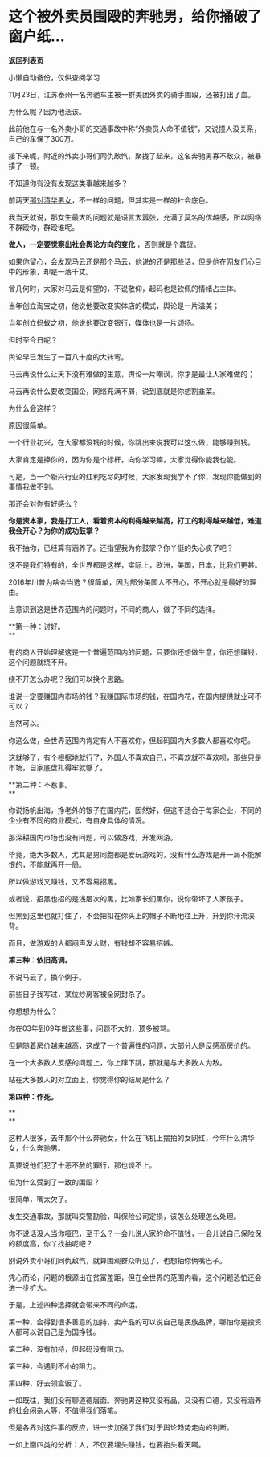 # 这个被外卖员围殴的奔驰男，给你捅破了窗户纸...

[**返回列表页**](/gzh/记忆承载3)

小懒自动备份，仅供查阅学习

11月23日，江苏泰州一名奔驰车主被一群美团外卖的骑手围殴，还被打出了血。

  

为什么呢？因为他活该。

  

此前他在与一名外卖小哥的交通事故中称“外卖员人命不值钱”，又说撞人没关系，自己的车保了300万。  

  

接下来呢，附近的外卖小哥们同仇敌忾，聚拢了起来，这名奔驰男寡不敌众，被暴揍了一顿。

  

不知道你有没有发现这类事越来越多？  

  

前两天[那对清华男女](http://mp.weixin.qq.com/s?__biz=MzU3NDc5Nzc0NQ==&mid=2247495737&idx=1&sn=5871d5106e6367b792911515822fdbdd&chksm=fd2e52e7ca59dbf15f7bec546111a85af036e2dfbcf919c771bf558ac92936168d6dfec6259e&scene=21#wechat_redirect)，不一样的问题，但其实是一样的社会底色。  

  

我当天就说，那女生最大的问题就是语言太嚣张，充满了莫名的优越感，所以网络不群殴你，群殴谁呢。

  

 **做人，一定要觉察出社会舆论方向的变化** ，否则就是个蠢货。  

  

如果你留心，会发现马云还是那个马云，他说的还是那些话，但是他在网友们心目中的形象，却是一落千丈。  

  

曾几何时，大家对马云是仰望的，不说敬仰，起码也是钦佩的情绪占主体。  

  

当年创立淘宝之初，他说他要改变实体店的模式，舆论是一片溢美；

当年创立蚂蚁之初，他说他要改变银行，媒体也是一片颂扬。

  

但时至今日呢？

  

舆论早已发生了一百八十度的大转弯。  

  

马云再说什么让天下没有难做的生意，舆论一片嘲讽，你才是最让人家难做的；

马云再说什么要改变国企，网络充满不屑，说到底就是你想割韭菜。  

  

为什么会这样？  

  

原因很简单。

  

一个行业初兴，在大家都没钱的时候，你跳出来说我可以这么做，能够赚到钱。

  

大家肯定是捧你的，因为你是个标杆，向你学习嘛，大家觉得你能我也能。  

  

可是，当一个新兴行业的红利吃尽的时候，大家发现我学不了你，发现你能做到的事情我做不到。

  

那还会对你有好感么？

  

 **你是资本家，我是打工人，看着资本的利得越来越高，打工的利得越来越低，难道我会开心？为你的成功鼓掌？**

  

我不抽你，已经算有涵养了。还指望我为你鼓掌？你丫挺的失心疯了吧？

  

这不是我们特有的，全世界都是这样，实际上，欧洲，美国，日本，比我们更甚。  

  

2016年川普为啥会当选？很简单，因为部分美国人不开心，不开心就是最好的理由。

  

当意识到这是世界范围内的问题时，不同的商人，做了不同的选择。  

  

 **第一种：讨好。  
**

  

有的商人开始理解这是一个普遍范围内的问题，只要你还想做生意，你还想赚钱，这个问题就绕不开。

  

绕不开怎么办呢？我们可以换个思路。  

  

谁说一定要赚国内市场的钱？我赚国际市场的钱，在国内花，在国内提供就业可不可以？

  

当然可以。

  

你这么做，全世界范围内肯定有人不喜欢你，但起码国内大多数人都喜欢你吧。

  

这就够了，有个根据地就行了，外国人不喜欢自己，不喜欢就不喜欢呗，那些只是市场，自家底盘扎得牢就够了。

  

 **第二种：不惹事。  
**

  

你说扬帆出海，挣老外的银子在国内花，固然好，但这不适合于每家企业，不同的企业有不同的商业模式，有自身具体的情况。

  

那深耕国内市场也没有问题，可以做游戏，开发网游。

  

毕竟，绝大多数人，尤其是男同胞都是爱玩游戏的，没有什么游戏是开一局不能解恨的，不能就再开一局。

  

所以做游戏又赚钱，又不容易招黑。  

  

或者说，招黑也招的是浅层次的黑，比如家长们黑你，说你带坏了人家孩子。

  

但黑到这里也就打住了，不会把扣在你头上的帽子不断地往上升，升到你汗流浃背。

  

而且，做游戏的大都闷声发大财，有钱却不容易招嫉。  

  

 **第三种：依旧高调。**

  

不说马云了，换个例子。  

  

前些日子我写过，某位炒房客被全网封杀了。  

  

你想想为什么？

  

你在03年到09年做这些事，问题不大的，顶多被骂。  

  

但是随着房价越来越高，这成了一个普遍性的问题，大部分人是反感高房价的。

  

在一个大多数人反感的问题上，你上蹿下跳，那就是与大多数人为敌。  

  

站在大多数人的对立面上，你觉得你的结局是什么？

  

 **第四种：作死。**

 **  
**

这种人很多，去年那个什么奔驰女，什么在飞机上摆拍的女网红，今年什么清华女，什么奔驰男。  

  

真要说他们犯了十恶不赦的罪行，那也谈不上。

  

但为什么受到了一致的围殴？

  

很简单，嘴太欠了。

  

发生交通事故，那就叫交警勘验，叫保险公司定损，该怎么处理怎么处理。  

  

你不说话没人当你哑巴，至于么？一会儿说人家的命不值钱，一会儿说自己保险保的额度高，你丫找抽呢吧？  

  

别说外卖小哥们同仇敌忾，就算围观群众听见了，也想抽你俩嘴巴子。  

  

凭心而论，问题的根源出在贫富差距，但在全世界的范围内看，这个问题恐怕还会进一步扩大。  

  

于是，上述四种选择就会带来不同的命运。  

  

第一种，会得到很多善意的加持，卖产品的可以说自己是民族品牌，哪怕你是投资人都可以说自己是为国挣钱。  

  

第二种，没有加持，但起码没有阻力。  

  

第三种，会遇到不小的阻力。

  

第四种，好去领盒饭了。

  

一如既往，我们没有聊道德层面。奔驰男这种又没有品，又没有口德，又没有涵养的社会闲杂人等，不值得我们落笔。  

  

但是各界对这件事的反应，进一步加强了我们对于舆论趋势走向的判断。

  

一如上面四类的分析：人，不仅要埋头赚钱，也要抬头看天啊。

